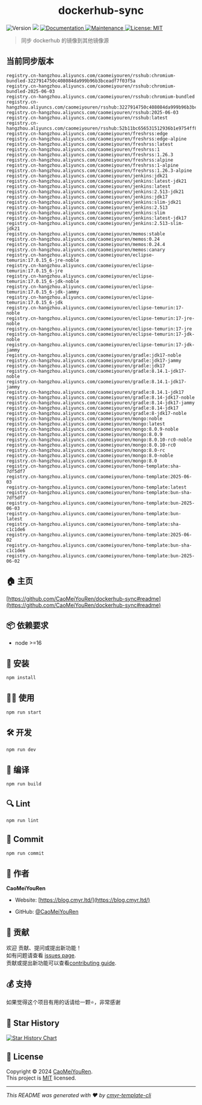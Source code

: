 <h1 align="center">dockerhub-sync </h1>
<p>
  <img alt="Version" src="https://img.shields.io/badge/version-0.1.0-blue.svg?cacheSeconds=2592000" />
  <img src="https://img.shields.io/badge/node-%3E%3D16-blue.svg" />
  <a href="https://github.com/CaoMeiYouRen/dockerhub-sync#readme" target="_blank">
    <img alt="Documentation" src="https://img.shields.io/badge/documentation-yes-brightgreen.svg" />
  </a>
  <a href="https://github.com/CaoMeiYouRen/dockerhub-sync/graphs/commit-activity" target="_blank">
    <img alt="Maintenance" src="https://img.shields.io/badge/Maintained%3F-yes-green.svg" />
  </a>
  <a href="https://github.com/CaoMeiYouRen/dockerhub-sync/blob/master/LICENSE" target="_blank">
    <img alt="License: MIT" src="https://img.shields.io/github/license/CaoMeiYouRen/dockerhub-sync?color=yellow" />
  </a>
</p>


> 同步 dockerhub 的镜像到其他镜像源

## 当前同步版本

<!-- DOCKER_START -->
```
registry.cn-hangzhou.aliyuncs.com/caomeiyouren/rsshub:chromium-bundled-3227914750c408084da999b96b3bceadf7f03f5a
registry.cn-hangzhou.aliyuncs.com/caomeiyouren/rsshub:chromium-bundled-2025-06-03
registry.cn-hangzhou.aliyuncs.com/caomeiyouren/rsshub:chromium-bundled
registry.cn-hangzhou.aliyuncs.com/caomeiyouren/rsshub:3227914750c408084da999b96b3bceadf7f03f5a
registry.cn-hangzhou.aliyuncs.com/caomeiyouren/rsshub:2025-06-03
registry.cn-hangzhou.aliyuncs.com/caomeiyouren/rsshub:latest
registry.cn-hangzhou.aliyuncs.com/caomeiyouren/rsshub:52b11bc656531512936b1e9754ff81e515299fe0
registry.cn-hangzhou.aliyuncs.com/caomeiyouren/freshrss:edge
registry.cn-hangzhou.aliyuncs.com/caomeiyouren/freshrss:edge-alpine
registry.cn-hangzhou.aliyuncs.com/caomeiyouren/freshrss:latest
registry.cn-hangzhou.aliyuncs.com/caomeiyouren/freshrss:1
registry.cn-hangzhou.aliyuncs.com/caomeiyouren/freshrss:1.26.3
registry.cn-hangzhou.aliyuncs.com/caomeiyouren/freshrss:alpine
registry.cn-hangzhou.aliyuncs.com/caomeiyouren/freshrss:1-alpine
registry.cn-hangzhou.aliyuncs.com/caomeiyouren/freshrss:1.26.3-alpine
registry.cn-hangzhou.aliyuncs.com/caomeiyouren/jenkins:jdk21
registry.cn-hangzhou.aliyuncs.com/caomeiyouren/jenkins:latest-jdk21
registry.cn-hangzhou.aliyuncs.com/caomeiyouren/jenkins:latest
registry.cn-hangzhou.aliyuncs.com/caomeiyouren/jenkins:2.513-jdk21
registry.cn-hangzhou.aliyuncs.com/caomeiyouren/jenkins:jdk17
registry.cn-hangzhou.aliyuncs.com/caomeiyouren/jenkins:slim-jdk21
registry.cn-hangzhou.aliyuncs.com/caomeiyouren/jenkins:2.513
registry.cn-hangzhou.aliyuncs.com/caomeiyouren/jenkins:slim
registry.cn-hangzhou.aliyuncs.com/caomeiyouren/jenkins:latest-jdk17
registry.cn-hangzhou.aliyuncs.com/caomeiyouren/jenkins:2.513-slim-jdk21
registry.cn-hangzhou.aliyuncs.com/caomeiyouren/memos:stable
registry.cn-hangzhou.aliyuncs.com/caomeiyouren/memos:0.24
registry.cn-hangzhou.aliyuncs.com/caomeiyouren/memos:0.24.4
registry.cn-hangzhou.aliyuncs.com/caomeiyouren/memos:canary
registry.cn-hangzhou.aliyuncs.com/caomeiyouren/eclipse-temurin:17.0.15_6-jre-noble
registry.cn-hangzhou.aliyuncs.com/caomeiyouren/eclipse-temurin:17.0.15_6-jre
registry.cn-hangzhou.aliyuncs.com/caomeiyouren/eclipse-temurin:17.0.15_6-jdk-noble
registry.cn-hangzhou.aliyuncs.com/caomeiyouren/eclipse-temurin:17.0.15_6-jdk-jammy
registry.cn-hangzhou.aliyuncs.com/caomeiyouren/eclipse-temurin:17.0.15_6-jdk
registry.cn-hangzhou.aliyuncs.com/caomeiyouren/eclipse-temurin:17-noble
registry.cn-hangzhou.aliyuncs.com/caomeiyouren/eclipse-temurin:17-jre-noble
registry.cn-hangzhou.aliyuncs.com/caomeiyouren/eclipse-temurin:17-jre
registry.cn-hangzhou.aliyuncs.com/caomeiyouren/eclipse-temurin:17-jdk-noble
registry.cn-hangzhou.aliyuncs.com/caomeiyouren/eclipse-temurin:17-jdk-jammy
registry.cn-hangzhou.aliyuncs.com/caomeiyouren/gradle:jdk17-noble
registry.cn-hangzhou.aliyuncs.com/caomeiyouren/gradle:jdk17-jammy
registry.cn-hangzhou.aliyuncs.com/caomeiyouren/gradle:jdk17
registry.cn-hangzhou.aliyuncs.com/caomeiyouren/gradle:8.14.1-jdk17-noble
registry.cn-hangzhou.aliyuncs.com/caomeiyouren/gradle:8.14.1-jdk17-jammy
registry.cn-hangzhou.aliyuncs.com/caomeiyouren/gradle:8.14.1-jdk17
registry.cn-hangzhou.aliyuncs.com/caomeiyouren/gradle:8.14-jdk17-noble
registry.cn-hangzhou.aliyuncs.com/caomeiyouren/gradle:8.14-jdk17-jammy
registry.cn-hangzhou.aliyuncs.com/caomeiyouren/gradle:8.14-jdk17
registry.cn-hangzhou.aliyuncs.com/caomeiyouren/gradle:8-jdk17-noble
registry.cn-hangzhou.aliyuncs.com/caomeiyouren/mongo:noble
registry.cn-hangzhou.aliyuncs.com/caomeiyouren/mongo:latest
registry.cn-hangzhou.aliyuncs.com/caomeiyouren/mongo:8.0.9-noble
registry.cn-hangzhou.aliyuncs.com/caomeiyouren/mongo:8.0.9
registry.cn-hangzhou.aliyuncs.com/caomeiyouren/mongo:8.0.10-rc0-noble
registry.cn-hangzhou.aliyuncs.com/caomeiyouren/mongo:8.0.10-rc0
registry.cn-hangzhou.aliyuncs.com/caomeiyouren/mongo:8.0-rc
registry.cn-hangzhou.aliyuncs.com/caomeiyouren/mongo:8.0-noble
registry.cn-hangzhou.aliyuncs.com/caomeiyouren/mongo:8.0
registry.cn-hangzhou.aliyuncs.com/caomeiyouren/hono-template:sha-7df5df7
registry.cn-hangzhou.aliyuncs.com/caomeiyouren/hono-template:2025-06-03
registry.cn-hangzhou.aliyuncs.com/caomeiyouren/hono-template:latest
registry.cn-hangzhou.aliyuncs.com/caomeiyouren/hono-template:bun-sha-7df5df7
registry.cn-hangzhou.aliyuncs.com/caomeiyouren/hono-template:bun-2025-06-03
registry.cn-hangzhou.aliyuncs.com/caomeiyouren/hono-template:bun-latest
registry.cn-hangzhou.aliyuncs.com/caomeiyouren/hono-template:sha-c1c1de6
registry.cn-hangzhou.aliyuncs.com/caomeiyouren/hono-template:2025-06-02
registry.cn-hangzhou.aliyuncs.com/caomeiyouren/hono-template:bun-sha-c1c1de6
registry.cn-hangzhou.aliyuncs.com/caomeiyouren/hono-template:bun-2025-06-02
```
<!-- DOCKER_END -->

## 🏠 主页

[https://github.com/CaoMeiYouRen/dockerhub-sync#readme](https://github.com/CaoMeiYouRen/dockerhub-sync#readme)


## 📦 依赖要求


- node >=16

## 🚀 安装

```sh
npm install
```

## 👨‍💻 使用

```sh
npm run start
```

## 🛠️ 开发

```sh
npm run dev
```

## 🔧 编译

```sh
npm run build
```

## 🔍 Lint

```sh
npm run lint
```

## 💾 Commit

```sh
npm run commit
```


## 👤 作者


**CaoMeiYouRen**

* Website: [https://blog.cmyr.ltd/](https://blog.cmyr.ltd/)

* GitHub: [@CaoMeiYouRen](https://github.com/CaoMeiYouRen)


## 🤝 贡献

欢迎 贡献、提问或提出新功能！<br />如有问题请查看 [issues page](https://github.com/CaoMeiYouRen/dockerhub-sync/issues). <br/>贡献或提出新功能可以查看[contributing guide](https://github.com/CaoMeiYouRen/dockerhub-sync/blob/master/CONTRIBUTING.md).

## 💰 支持

如果觉得这个项目有用的话请给一颗⭐️，非常感谢

## 🌟 Star History

[![Star History Chart](https://api.star-history.com/svg?repos=CaoMeiYouRen/dockerhub-sync&type=Date)](https://star-history.com/#CaoMeiYouRen/dockerhub-sync&Date)

## 📝 License

Copyright © 2024 [CaoMeiYouRen](https://github.com/CaoMeiYouRen).<br />
This project is [MIT](https://github.com/CaoMeiYouRen/dockerhub-sync/blob/master/LICENSE) licensed.

***
_This README was generated with ❤️ by [cmyr-template-cli](https://github.com/CaoMeiYouRen/cmyr-template-cli)_
